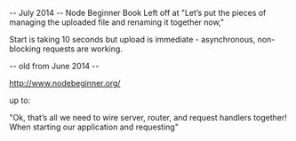 
-- July 2014 -- 
Node Beginner Book
Left off at "Let’s put the pieces of managing the uploaded file and renaming it together now,"

Start is taking 10 seconds but upload is immediate - asynchronous, non-blocking requests are working.

-- old from June 2014 --

http://www.nodebeginner.org/

up to:

"Ok, that’s all we need to wire server, router, and request handlers together! When starting our
application and requesting"